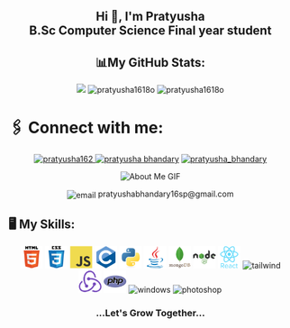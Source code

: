 

<!--
**Pratyusha1618O/Pratyusha1618O** is a ✨ _special_ ✨ repository because its `README.md` (this file) appears on your GitHub profile.

Here are some ideas to get you started:

- 🔭 I’m currently working on ...
- 🌱 I’m currently learning ...
- 👯 I’m looking to collaborate on ...
- 🤔 I’m looking for help with ...
- 💬 Ask me about ...
- 📫 How to reach me: ...
- 😄 Pronouns: ...
- ⚡ Fun fact: ...
-->

<h2 align="center">Hi 👋, I'm Pratyusha<br>B.Sc Computer Science Final year student</h2>
<!-- <h2 align="center">B.Sc Computer Science Final year student</h2> -->

<h2 align="center">📊My GitHub Stats:</h2>
<p align="center">
<img src="https://github-readme-stats.vercel.app/api/top-langs?username=pratyusha1618o&include_all_commits=true&theme=radical&_border=false&show_icons=true&locale=en&layout=compact" />
<img src="https://github-readme-stats.vercel.app/api?username=pratyusha1618o&include_all_commits=true&theme=radical&_border=false&show_icons=true&locale=en"
alt="pratyusha1618o" />
<img src="https://github-readme-streak-stats.herokuapp.com/?user=pratyusha1618o&theme=radical&_border=false"
alt="pratyusha1618o" />
</p>

# 🖇️ Connect with me: 
<p align="center">
        <span>
        <a href="https://twitter.com/pratyusha162" target="_blank"><img 
                src="https://upload.wikimedia.org/wikipedia/commons/5/5a/X_icon_2.svg"
                alt="pratyusha162" width="39" />
        </a>
        <a href="https://www.linkedin.com/in/pratyusha-bhandary-909a67279/" target="_blank">
        <img 
                src="https://img.icons8.com/?size=100&id=13930&format=png&color=000000"
                alt="pratyusha bhandary" width="42" /></a>
        <a href="https://instagram.com/pratyusha_bhandary" target="_blank">
        <img 
                src="https://img.icons8.com/?size=100&id=Xy10Jcu1L2Su&format=png&color=000000"
                alt="pratyusha_bhandary" width="43" /></a>
        </span>
        <p align="center">
        <img src="https://i.ytimg.com/vi/iUNrUZETc6A/hq720.jpg?sqp=-oaymwEhCK4FEIIDSFryq4qpAxMIARUAAAAAGAElAADIQj0AgKJD&rs=AOn4CLB5QA2UiqOy_-eX90r7uULA9mBPOA" alt="About Me GIF" width="300px">
        </p>
        <p align="center"><img align="center" src="https://img.icons8.com/?size=100&id=ho8QlOYvMuG3&format=png&color=000000" alt="email" width="20"/> pratyushabhandary16sp@gmail.com</p>
    </p>

    
## 🖥️ My Skills: 
<p align="center">
    <!-- html -->
    <img src="https://raw.githubusercontent.com/devicons/devicon/master/icons/html5/html5-original-wordmark.svg" alt="html5" width="40" height="40"/>
    <!-- css -->
    <img src="https://raw.githubusercontent.com/devicons/devicon/master/icons/css3/css3-original-wordmark.svg" alt="css3" width="40" height="40"/>
    <!-- javascript -->
    <img src="https://raw.githubusercontent.com/devicons/devicon/master/icons/javascript/javascript-original.svg" alt="javascript" width="40" height="40"/>
    <!-- c -->
    <img src="https://raw.githubusercontent.com/devicons/devicon/master/icons/c/c-original.svg" alt="cplusplus" width="40" height="40"/>
    <!-- Python -->
    <img src="https://raw.githubusercontent.com/devicons/devicon/master/icons/python/python-original.svg" alt="python" width="40" height="40"/>
    <!-- java -->
    <img src="https://raw.githubusercontent.com/devicons/devicon/master/icons/java/java-original.svg" alt="java" width="40" height="40"/>
    <!-- Mongodb -->
    <img src="https://raw.githubusercontent.com/devicons/devicon/master/icons/mongodb/mongodb-original-wordmark.svg" alt="mongodb" width="40" height="40"/>
    <!-- node js -->
    <img src="https://raw.githubusercontent.com/devicons/devicon/master/icons/nodejs/nodejs-original-wordmark.svg"
    alt="nodejs" width="40" height="40" />
    <!-- React -->
    <img src="https://raw.githubusercontent.com/devicons/devicon/master/icons/react/react-original-wordmark.svg" alt="react" width="40" height="40"/>
    <!-- tailwind  -->
    <img src="https://www.vectorlogo.zone/logos/tailwindcss/tailwindcss-icon.svg" alt="tailwind" width="40" height="40"/>
    <!-- Redux -->
    <img src="https://raw.githubusercontent.com/devicons/devicon/master/icons/redux/redux-original.svg" alt="redux" width="40" height="40"/>
    <!-- PHP -->
    <img src="https://raw.githubusercontent.com/devicons/devicon/master/icons/php/php-original.svg" alt="php" width="40" height="40"/>
    <!-- Office -->
    <img src="https://img.icons8.com/?size=100&id=6kZdxe7t8OL1&format=png&color=000000" alt="windows" width="40" height="40"/>
    <!-- photoshop -->
    <img src="https://w7.pngwing.com/pngs/301/722/png-transparent-adobe-logo-logos-photoshop-logos-and-brands-icon.png" alt="photoshop" width="40" height="40" />
</p>

<h3 align="center">...Let's Grow Together...</h3>





